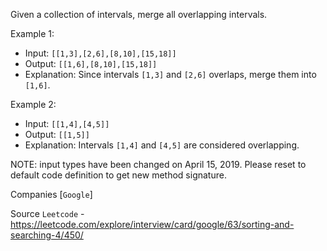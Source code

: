 Given a collection of intervals, merge all overlapping intervals.

Example 1:

- Input: `[[1,3],[2,6],[8,10],[15,18]]`
- Output: `[[1,6],[8,10],[15,18]]`
- Explanation: Since intervals `[1,3]` and `[2,6]` overlaps, merge them into `[1,6]`.

Example 2:

- Input: `[[1,4],[4,5]]`
- Output: `[[1,5]]`
- Explanation: Intervals `[1,4]` and `[4,5]` are considered overlapping.

NOTE: input types have been changed on April 15, 2019. Please reset to default code definition to get new method signature.

Companies [`Google`]

Source `Leetcode` - https://leetcode.com/explore/interview/card/google/63/sorting-and-searching-4/450/